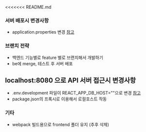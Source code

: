 <<<<<<< README.md
### 서버 배포시 변경사항
- application.properties 변경 [참고](https://www.notion.so/EC2-86be60492dcf4e19990cc92f12fdbb0d#b4d315660a2c41aa999ae5b428dc2b93)

### 브랜치 전략
- 백엔드 기능별로 feature 별로 브랜치해서 개발하기
- be에 merge, 테스트 후 서버 배포

## localhost:8080 으로 API 서버 접근시 변경사항
- .env.development 파일이 REACT_APP_DB_HOST=""으로 변경 [참고](https://www.notion.so/EC2-86be60492dcf4e19990cc92f12fdbb0d#afe57b4278e9424989699cdf9f1c905d)
- package.json의 프록시로 이용해서 로컬호스트 작동

### 기타
- webpack 빌드용으로 frontend 폴더 유지 (추후 삭제)
